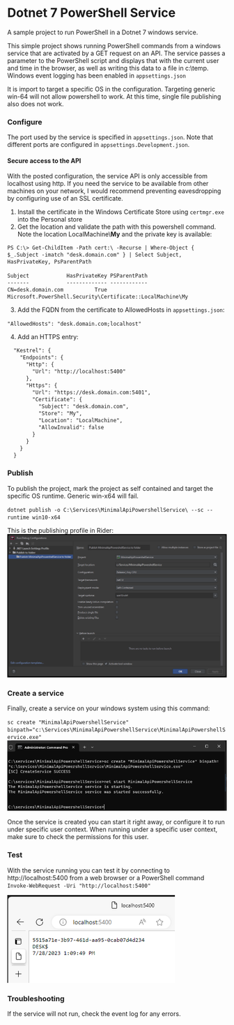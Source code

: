 # Dotnet 7 PowerShell Service
A sample project to run PowerShell in a Dotnet 7 windows service.

This simple project shows running PowerShell commands from a windows 
service that are activated by a GET request on an API. The service passes
a parameter to the PowerShell script and displays that with the current 
user and time in the browser, as well as writing this data to a file in 
c:\temp. Windows event logging has been enabled in ``appsettings.json``

It is import to target a specific OS in the configuration. Targeting 
generic win-64 will not allow powershell to work. At this time, single file publishing also 
does not work.

### Configure
The port used by the service is specified in ``appsettings.json``. Note that different ports are configured in ``appsettings.Development.json``.
#### Secure access to the API
With the posted configuration, the service API is only accessible from localhost using http.  If you need the service to 
be available from other machines on your network, I would recommend preventing eavesdropping by configuring use of an 
SSL certificate.  
1. Install the certificate in the Windows Certificate Store using `certmgr.exe` into the Personal store
2. Get the location and validate the path with this powershell command. Note the location LocalMachine\\**My** and the private key is available:

````
PS C:\> Get-ChildItem -Path cert:\ -Recurse | Where-Object { $_.Subject -imatch "desk.domain.com" } | Select Subject, HasPrivateKey, PsParentPath

Subject            HasPrivateKey PSParentPath
-------            ------------- ------------
CN=desk.domain.com          True Microsoft.PowerShell.Security\Certificate::LocalMachine\My
````

3. Add the FQDN from the certificate to AllowedHosts in `appsettings.json`:

``"AllowedHosts": "desk.domain.com;localhost"``

4. Add an HTTPS entry:

```
  "Kestrel": {
    "Endpoints": {
      "Http": {
        "Url": "http://localhost:5400"
      },
      "Https": {
        "Url": "https://desk.domain.com:5401",
        "Certificate": {
          "Subject": "desk.domain.com",
          "Store": "My",
          "Location": "LocalMachine",
          "AllowInvalid": false
        }
      }
    }
  }

```

### Publish
To publish the project, mark the project as self contained and target 
the specific OS runtime. Generic win-x64 will fail.

``dotnet publish -o C:\Services\MinimalApiPowershellService\ --sc --runtime win10-x64``

This is the publishing profile in Rider:
![Rider Publish Configuration](riderPublish.png)

### Create a service
Finally, create a service on your windows system using this command:

``sc create "MinimalApiPowershellService" binpath="c:\Services\MinimalApiPowershellService\MinimalApiPowershellService.exe"``
![Create the service](serviceCreate.png)

Once the service is created you can start it right away, or configure it 
to run under specific user context. When running under a specific user context, make sure to check the permissions 
for this user.

### Test
With the service running you can test it by connecting to 
http://localhost:5400 from a web browser or a PowerShell 
command ``Invoke-WebRequest -Uri "http://localhost:5400"``

![Results from the service running](serviceResults.png)

### Troubleshooting
If the service will not run, check the event log for any errors.
